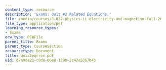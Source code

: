 ```yaml
---
content_type: resource
description: 'Exams: Quiz #2 Related Equations.'
file: /media/courses/8-022-physics-ii-electricity-and-magnetism-fall-2002/d7a9de21c0de06e8139b2c42e5367b4b_quiz2eqnrev.pdf
file_type: application/pdf
learning_resource_types:
- Exams
ocw_type: OCWFile
parent_title: Exams
parent_type: CourseSection
resourcetype: Document
title: quiz2eqnrev.pdf
uid: d7a9de21-c0de-06e8-139b-2c42e5367b4b
---
```


